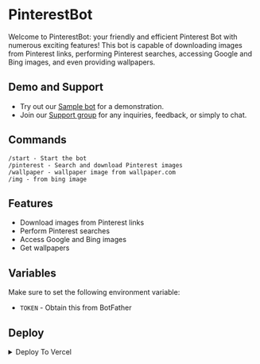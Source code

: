 # PinterestBot

Welcome to PinterestBot: your friendly and efficient Pinterest Bot with numerous exciting features! This bot is capable of downloading images from Pinterest links, performing Pinterest searches, accessing Google and Bing images, and even providing wallpapers. 

## Demo and Support

- Try out our [Sample bot](https://t.me/ImgRobot) for a demonstration.
- Join our [Support group](https://t.me/XBOTSUPPORTS) for any inquiries, feedback, or simply to chat.

## Commands

```
/start - Start the bot
/pinterest - Search and download Pinterest images
/wallpaper - wallpaper image from wallpaper.com
/img - from bing image
```

## Features

- Download images from Pinterest links
- Perform Pinterest searches
- Access Google and Bing images
- Get wallpapers

## Variables

Make sure to set the following environment variable:

- `TOKEN` - Obtain this from BotFather

## Deploy 
<details><summary>Deploy To Vercel</summary>
<p>
Follow these instructions to deploy this repo to <b>vercel</b>
<ol type="1">
<li><b>Fork</b> this repository 🍴</li>
<li>Go to your <a href="https://vercel.com">vercel</a> dashboard and create a <b>Add New > Project</b></li>
<li>Fill in the <b>TOKEN</b> environment</li>
<li>Click <b>Deploy</b> and wait</li>
</ol>
</p>
</details>
